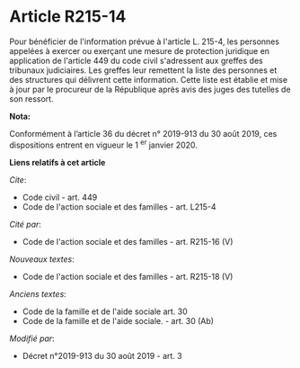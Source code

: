 # Article R215-14

Pour bénéficier de l'information prévue à l'article L. 215-4, les personnes appelées à exercer ou exerçant une mesure de
protection juridique en application de l'article 449 du code civil s'adressent aux greffes des tribunaux judiciaires. Les
greffes leur remettent la liste des personnes et des structures qui délivrent cette information. Cette liste est établie et
mise à jour par le procureur de la République après avis des juges des tutelles de son ressort.

**Nota:**

Conformément à l’article 36 du décret n° 2019-913 du 30 août 2019, ces dispositions entrent en vigueur le 1
  <sup>er</sup> janvier 2020.

**Liens relatifs à cet article**

_Cite_:

  - Code civil - art. 449
  - Code de l'action sociale et des familles - art. L215-4

_Cité par_:

  - Code de l'action sociale et des familles - art. R215-16 (V)

_Nouveaux textes_:

  - Code de l'action sociale et des familles - art. R215-18 (V)

_Anciens textes_:

  - Code de la famille et de l'aide sociale art. 30
  - Code de la famille et de l'aide sociale. - art. 30 (Ab)

_Modifié par_:

  - Décret n°2019-913 du 30 août 2019 - art. 3
